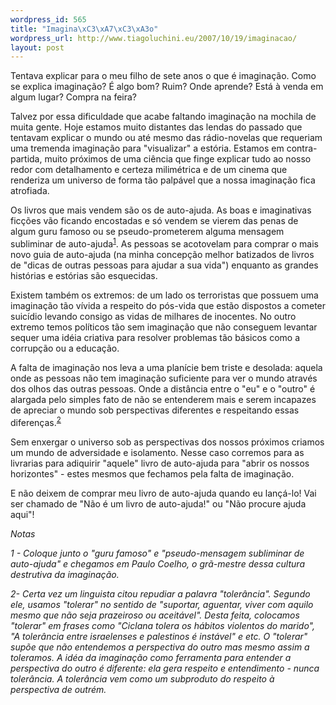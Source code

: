 ```yaml
--- 
wordpress_id: 565
title: "Imagina\xC3\xA7\xC3\xA3o"
wordpress_url: http://www.tiagoluchini.eu/2007/10/19/imaginacao/
layout: post
---
```

Tentava explicar para o meu filho de sete anos o que é imaginação. Como se explica imaginação? É algo bom? Ruim? Onde aprende? Está à venda em algum lugar? Compra na feira?

Talvez por essa dificuldade que acabe faltando imaginação na mochila de muita gente. Hoje estamos muito distantes das lendas do passado que tentavam explicar o mundo ou até mesmo das rádio-novelas que requeriam uma tremenda imaginação para "visualizar" a estória. Estamos em contra-partida, muito próximos de uma ciência que finge explicar tudo ao nosso redor com detalhamento e certeza milimétrica e de um cinema que renderiza um universo de forma tão palpável que a nossa imaginação fica atrofiada.

Os livros que mais vendem são os de auto-ajuda. As boas e imaginativas ficções vão ficando encostadas e só vendem se vierem das penas de algum guru famoso ou se pseudo-prometerem alguma mensagem subliminar de auto-ajuda<sup><a href="#imag1">1</a></sup>. As pessoas se acotovelam para comprar o mais novo guia de auto-ajuda (na minha concepção melhor batizados de livros de "dicas de outras pessoas para ajudar a sua vida") enquanto as grandes histórias e estórias são esquecidas.

Existem também os extremos: de um lado os terroristas que possuem uma imaginação tão vívida a respeito do pós-vida que estão dispostos a cometer suicídio levando consigo as vidas de milhares de inocentes. No outro extremo temos políticos tão sem imaginação que não conseguem levantar sequer uma idéia criativa para resolver problemas tão básicos como a corrupção ou a educação.

A falta de imaginação nos leva a uma planície bem triste e desolada: aquela onde as pessoas não tem imaginação suficiente para ver o mundo através dos olhos das outras pessoas. Onde a distância entre o "eu" e o "outro" é alargada pelo simples fato de não se entenderem mais e serem incapazes de apreciar o mundo sob perspectivas diferentes e respeitando essas diferenças.<sup><a href="#imag2">2</a></sup>

Sem enxergar o universo sob as perspectivas dos nossos próximos criamos um mundo de adversidade e isolamento. Nesse caso corremos para as livrarias para adiquirir "aquele" livro de auto-ajuda para "abrir os nossos horizontes" - estes mesmos que fechamos pela falta de imaginação.

E não deixem de comprar meu livro de auto-ajuda quando eu lançá-lo! Vai ser chamado de "Não é um livro de auto-ajuda!" ou "Não procure ajuda aqui"!

<em>Notas</em>

<em><a title="imag1" id="imag1" name="imag1"></a>1 - Coloque junto o "guru famoso" e "pseudo-mensagem subliminar de auto-ajuda" e chegamos em Paulo Coelho, o grã-mestre dessa cultura destrutiva da imaginação.</em>

<em><a title="imag2" id="imag2" name="imag2"></a>2- Certa vez um linguista citou repudiar a palavra "tolerância". Segundo ele, usamos "tolerar" no sentido de "suportar, aguentar, viver com aquilo mesmo que não seja prazeiroso ou aceitável". Desta feita, colocamos "tolerar" em frases como "Ciclana tolera os hábitos violentos do marido", "A tolerância entre israelenses e palestinos é instável" e etc. O "tolerar" supõe que não entendemos a perspectiva do outro mas mesmo assim a toleramos. A idéa da imaginação como ferramenta para entender a perspectiva do outro é diferente: ela gera respeito e entendimento - nunca tolerância. A tolerância vem como um subproduto do respeito à perspectiva de outrém.</em>
